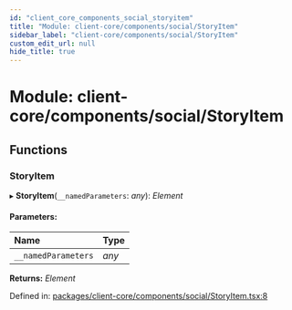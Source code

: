 ```yaml
---
id: "client_core_components_social_storyitem"
title: "Module: client-core/components/social/StoryItem"
sidebar_label: "client-core/components/social/StoryItem"
custom_edit_url: null
hide_title: true
---
```


# Module: client-core/components/social/StoryItem

## Functions

### StoryItem

▸ **StoryItem**(`__namedParameters`: *any*): *Element*

#### Parameters:

Name | Type |
:------ | :------ |
`__namedParameters` | *any* |

**Returns:** *Element*

Defined in: [packages/client-core/components/social/StoryItem.tsx:8](https://github.com/xr3ngine/xr3ngine/blob/5c3dcaef1/packages/client-core/components/social/StoryItem.tsx#L8)

